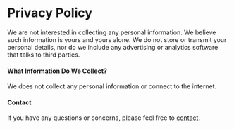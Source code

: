 # Privacy Policy

We are not interested in collecting any personal information. We believe such information is yours and yours alone. We do not store or transmit your personal details, nor do we include any advertising or analytics software that talks to third parties.

#### What Information Do We Collect?
We does not collect any personal information or connect to the internet.

#### Contact
If you have any questions or concerns, please feel free to [contact](axifnx@gmail.com).
